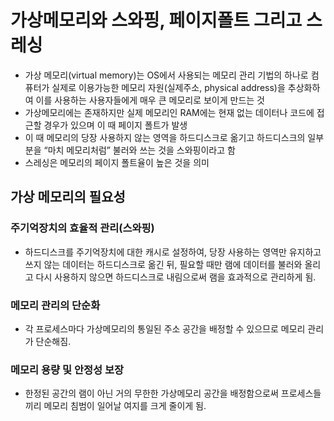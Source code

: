 # 가상메모리와 스와핑, 페이지폴트 그리고 스레싱
- 가상 메모리(virtual memory)는 OS에서 사용되는 메모리 관리 기법의 하나로 컴퓨터가 실제로 이용가능한 메모리 자원(실제주소, physical address)을 추상화하여 이를 사용하는 사용자들에게 매우 큰 메모리로 보이게 만드는 것
- 가상메모리에는 존재하지만 실제 메모리인 RAM에는 현재 없는 데이터나 코드에 접근할 경우가 있으며 이 때 페이지 폴트가 발생
- 이 때 메모리의 당장 사용하지 않는 영역을 하드디스크로 옮기고 하드디스크의 일부분을 “마치 메모리처럼” 불러와 쓰는 것을 스와핑이라고 함
- 스레싱은 메모리의 페이지 폴트율이 높은 것을 의미


## 가상 메모리의 필요성
### 주기억장치의 효율적 관리(스와핑)
- 하드디스크를 주기억장치에 대한 캐시로 설정하여, 당장 사용하는 영역만 유지하고 쓰지 않는 데이터는 하드디스크로 옮긴 뒤, 필요할 때만 램에 데이터를 불러와 올리고 다시 사용하지 않으면 하드디스크로 내림으로써 램을 효과적으로 관리하게 됨.

### 메모리 관리의 단순화
- 각 프로세스마다 가상메모리의 통일된 주소 공간을 배정할 수 있으므로 메모리 관리가 단순해짐.

### 메모리 용량 및 안정성 보장
- 한정된 공간의 램이 아닌 거의 무한한 가상메모리 공간을 배정함으로써 프로세스들끼리 메모리 침범이 일어날 여지를 크게 줄이게 됨.
